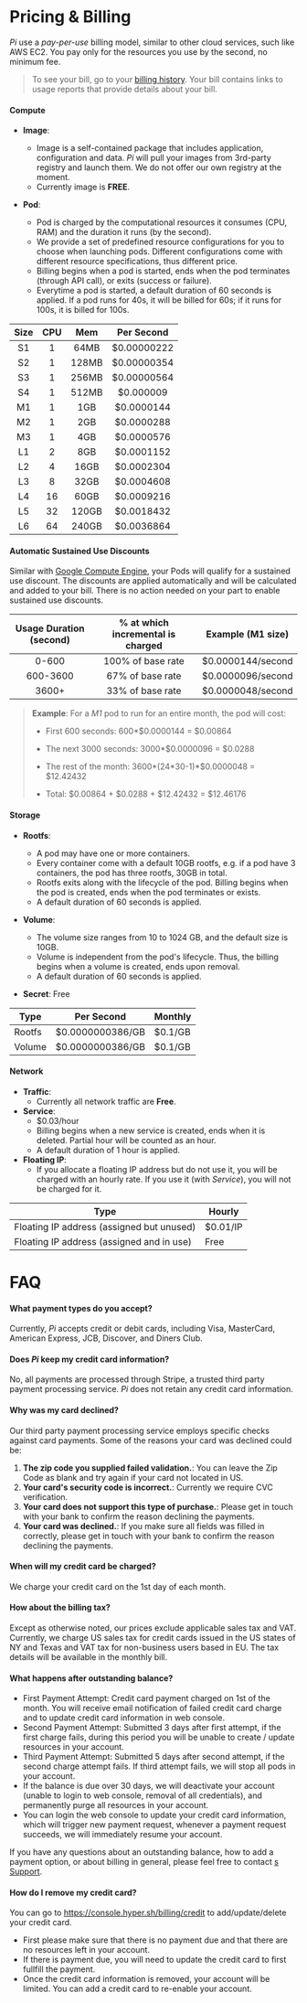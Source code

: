 # Pricing & Billing

_Pi_ use a _pay-per-use_ billing model, similar to other cloud services, such like AWS EC2. You pay only for the resources you use by the second, no minimum fee.

> To see your bill, go to your [billing history](https://console.hyper.sh/billing/history). Your bill contains links to usage reports that provide details about your bill.

#### Compute

- **Image**:
	- Image is a self-contained package that includes application, configuration and data. _Pi_ will pull your images from 3rd-party registry and launch them. We do not offer our own registry at the moment.
	- Currently image is **FREE**.

- **Pod**:
	- Pod is charged by the computational resources it consumes (CPU, RAM) and the duration it runs (by the second).
	- We provide a set of predefined resource configurations for you to choose when launching pods. Different configurations come with different resource specifications, thus different price.
	- Billing begins when a pod is started, ends when the pod terminates (through API call), or exits (success or failure).
	- Everytime a pod is started, a default duration of 60 seconds is applied. If a pod runs for 40s, it will be billed for 60s; if it runs for 100s, it is billed for 100s.

|Size|CPU|Mem|Per Second|
|:-:|:-:|:-:|:-:|
|S1 | 1|64MB |$0.00000222|
|S2 | 1|128MB|$0.00000354|
|S3 | 1|256MB|$0.00000564|
|S4 | 1|512MB|$0.000009  |
|M1 | 1|  1GB|$0.0000144 |
|M2 | 1|  2GB|$0.0000288 |
|M3 | 1|  4GB|$0.0000576 |
|L1 | 2|  8GB|$0.0001152 |
|L2 | 4| 16GB|$0.0002304 |
|L3 | 8| 32GB|$0.0004608 |
|L4 |16| 60GB|$0.0009216 |
|L5 |32|120GB|$0.0018432 |
|L6 |64|240GB|$0.0036864 |

#### Automatic Sustained Use Discounts
Similar with [Google Compute Engine](https://cloud.google.com/compute/pricing), your Pods will qualify for a sustained use discount. The discounts are applied automatically and will be calculated and added to your bill. There is no action needed on your part to enable sustained use discounts.

|Usage Duration (second)|% at which incremental is charged|Example (M1 size)|
|:-:|:-:|:-:|
|0-600    | 100% of base rate | $0.0000144/second |
|600-3600 |  67% of base rate | $0.0000096/second |
|3600+    |  33% of base rate | $0.0000048/second |

> **Example**:
> For a _M1_ pod to run for an entire month, the pod will cost:
> - First 600 seconds: 600*$0.0000144 = $0.00864
> - The next 3000 seconds: 3000*$0.0000096 = $0.0288
> - The rest of the month: 3600*(24\*30-1)*$0.0000048 = $12.42432
>
> - Total: $0.00864 + $0.0288 + $12.42432 = $12.46176

#### Storage

- **Rootfs**:
	- A pod may have one or more containers.
	- Every container come with a default 10GB rootfs, e.g. if a pod have 3 containers, the pod has three rootfs, 30GB in total.
	- Rootfs exits along with the lifecycle of the pod. Billing begins when the pod is created, ends when the pod terminates or exists.
	- A default duration of 60 seconds is applied.

- **Volume**:
	- The volume size ranges from 10 to 1024 GB, and the default size is 10GB.
	- Volume is independent from the pod's lifecycle. Thus, the billing begins when a volume is created, ends upon removal.
	- A default duration of 60 seconds is applied.

 - **Secret**: Free

|Type|Per Second|Monthly|
|---|---|---|
|Rootfs|$0.0000000386/GB|$0.1/GB|
|Volume|$0.0000000386/GB|$0.1/GB|

#### Network
- **Traffic**:
	- Currently all network traffic are **Free**.
- **Service**:
	- $0.03/hour
	- Billing begins when a new service is created, ends when it is deleted. Partial hour will be counted as an hour.
	- A default duration of 1 hour is applied.
- **Floating IP**:
	- If you allocate a floating IP address but do not use it, you will be charged with an hourly rate. If you use it (with _Service_), you will not be charged for it.

|Type|Hourly|
|---|---|
|Floating IP address (assigned but unused)|$0.01/IP|
|Floating IP address (assigned and in use)|Free|

# FAQ

#### What payment types do you accept?
Currently, _Pi_ accepts credit or debit cards, including Visa, MasterCard, American Express, JCB, Discover, and Diners Club.

#### Does _Pi_ keep my credit card information?
No, all payments are processed through Stripe, a trusted third party payment processing service. _Pi_ does not retain any credit card information.

#### Why was my card declined?

Our third party payment processing service employs specific checks against card payments. Some of the reasons your card was declined could be:

1. **The zip code you supplied failed validation.**: You can leave the Zip Code as blank and try again if your card not located in US.
2. **Your card's security code is incorrect.**: Currently we require CVC verification.
3. **Your card does not support this type of purchase.**: Please get in touch with your bank to confirm the reason declining the payments.
4. **Your card was declined.**: If you make sure all fields was filled in correctly, please get in touch with your bank to confirm the reason declining the payments.

#### When will my credit card be charged?
We charge your credit card on the 1st day of each month.

#### How about the billing tax?
Except as otherwise noted, our prices exclude applicable sales tax and VAT. Currently, we charge US sales tax for credit cards issued in the US states of NY and Texas and VAT tax for non-business users based in EU. The tax details will be available in the monthly bill.

#### What happens after outstanding balance?

- First Payment Attempt: Credit card payment charged on 1st of the month. You will receive email notification of failed credit card charge and to update credit card information in web console.
- Second Payment Attempt: Submitted 3 days after first attempt, if the first charge fails, during this period you will be unable to create / update resources in your account.
- Third Payment Attempt: Submitted 5 days after second attempt, if the second charge attempt fails. If third attempt fails, we will stop all pods in your account.
- If the balance is due over 30 days, we will deactivate your account (unable to login to web console, removal of all credentials), and permanently purge all resources in your account.
- You can login the web console to update your credit card information, which will trigger new payment request, whenever a payment request succeeds, we will immediately resume your account.

If you have any questions about an outstanding balance, how to add a payment option, or about billing in general, please feel free to contact [s Support](mailto:support@hyper.sh).

#### How do I remove my credit card?

You can go to https://console.hyper.sh/billing/credit to add/update/delete your credit card.
- First please make sure that there is no payment due and that there are no resources left in your account.
- If there is payment due, you will need to update the credit card to first fullfill the payment.
- Once the credit card information is removed, your account will be limited. You can add a credit card to re-enable your account.
